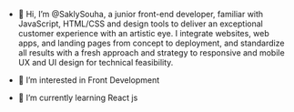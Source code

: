- 👋 Hi, I’m @SaklySouha, a junior front-end developer, familiar with JavaScript, HTML/CSS and design tools to deliver an exceptional customer experience with an artistic eye. I integrate websites, web apps, and landing pages from concept to deployment, and standardize all results with a fresh approach and strategy to responsive and mobile UX and UI design for technical feasibility.

- 👀 I’m interested in Front Development 
- 🌱 I’m currently learning React js

